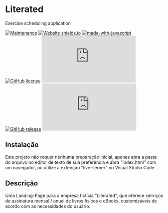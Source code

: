 # Literated

Exercise scheduling application 

<!-- Information badges --->
[![Maintenance](https://img.shields.io/badge/Maintained%3F-yes-green.svg)](https://GitHub.com/StormJose/literated-project/commit-activity) [![Website shields.io](https://img.shields.io/website-up-down-green-red/http/shields.io.svg)](http://shields.io/) [![made-with-javascript](https://img.shields.io/badge/Made%20with-JavaScript-1f425f.svg)](https://www.javascript.com) [![GitHub license](https://img.shields.io/github/license/Naereen/StrapDown.js.svg)](https://github.com/StormJose/literated-project/blob/main/LICENSE) [![GitHub branches](https://badgen.net/github/branches/Naereen/Strapdown.js)](https://github.com/StormJose/literated-project) [![GitHub release](https://img.shields.io/github/release/Naereen/StrapDown.js.svg)](https://GitHub.com/StormJose/literated-project) [![GitHub latest commit](https://badgen.net/github/last-commit/Naereen/Strapdown.js)](https://GitHub.com/StormJose/literated-project/commit/)

## Instalação

Este projeto não requer nenhuma preparação inicial, 
apenas abra a pasta do arquivo no editor de texto de sua preferência e abra "index.html" com um navegador, 
ou utilize a extenção "live-server" no Visual Studio Code.

## Descrição

Uma Landing-Page para a empresa fictícia "Literated", que oferece serviços de assinatura mensal / anual de livros físicos e eBooks, customizáveis de acordo com as necessidades do usuário.
